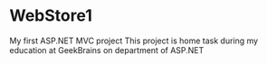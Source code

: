 # WebStore1
My first ASP.NET MVC project
This project is home task during my education at GeekBrains on department of ASP.NET
